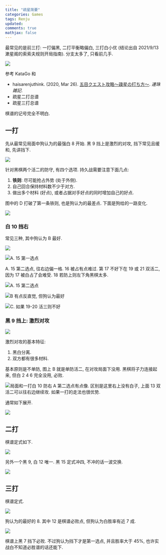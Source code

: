 ```yaml
---
title: "疏星简要"
categories: Games
tags: Renju
updated: 
comments: true
mathjax: false
---
```


最常见的是前三打: 一打偏黑, 二打平衡略偏白, 三打白小优 (结论出自 2021/9/13 漱星阁的索索夫规则开局指南). 分支太多了, 只看前几手.

![](https://shiina18.github.io/assets/posts/images/20211015232029144_24831.png)

参考 KataGo 和

- haisarenjuthink. (2020, Mar 26). [五目クエスト攻略～疎星の打ち方～](https://renjuvarious.hatenablog.jp/entry/2020/03/26/190000). *連珠雑記*.
- 疏星二打总谱
- 疏星三打总谱

棋谱的记号完全不明白.

<!-- more -->

## 一打

先从最常见局面中狗认为的最强白 8 开始. 黑 9 挡上是激烈的对攻, 挡下常见且缓和, 先讲挡下.

![](https://shiina18.github.io/assets/posts/images/20211015233027134_32290.png)

针对黑棋两个活二的防守, 有四个选项. 持久战需要注意下面几点: 

1. **铁则**: 尽可能抢占外势 (处于外侧).
2. 自己回合保持材料数不少于对方.
3. 做出多个材料 (好点), 或者占据对手好点的同时增加自己的好点.

图中的 D 打破了第一条铁则, 也是狗认为的最差点. 下面是狗给的一路变化.

![](https://shiina18.github.io/assets/posts/images/20211015235602106_11922.png)

### 白 10 挡右

常见三种, 其中狗认为 B 最好.

![](https://shiina18.github.io/assets/posts/images/20211016092013588_4677.png)

![A. 15 第一选点](https://shiina18.github.io/assets/posts/images/20211016092305398_6739.png "A. 15 第一选点")

A. 15 第二选点, 往右边偏一格. 16 被占有点难过. 第 17 不好下在 19 或 21 双活二, 因为 17 被白占了会难受. 18 若防上则左下角黑棋太多.

![A. 15 第二选点](https://shiina18.github.io/assets/posts/images/20211017224840879_21552.png "A. 15 第二选点")

![B 有点反直觉, 但狗认为最好](https://shiina18.github.io/assets/posts/images/20211016092129000_12023.png "B 有点反直觉, 但狗认为最好")

![C. 如果 19-20 活三则不好](https://shiina18.github.io/assets/posts/images/20211016092911687_6164.png "C. 如果 19-20 活三则不好")

### 黑 9 挡上: 激烈对攻

![](https://shiina18.github.io/assets/posts/images/20211016085934671_9265.png)

激烈对攻的基本特征:

1. 黑白分离.
2. 双方都有很多材料.

基本原则是不单防, 图上 B 就是单防活二, 在对攻局面下没用. 黑棋将子力连接起来, 但白 2 4 6 完全没用, 必败. 

![局面和一打白 10 防右 A 第二选点有点像. 区别是这里右上没有白子, 上面 13 双活二可以往右边继续攻. 如果一打的走法也很优势.](https://shiina18.github.io/assets/posts/images/20211016090023687_31809.png "局面和一打白 10 防右 A 第二选点有点像. 区别是这里右上没有白子, 上面 13 双活二可以往右边继续攻. 如果一打的走法也很优势.")

通常如下展开.

![](https://shiina18.github.io/assets/posts/images/20211016090144170_30265.png)

## 二打

棋谱定式如下.

![](https://shiina18.github.io/assets/posts/images/20211016093515708_4799.png)

另外一个黑 9, 白 12 唯一. 黑 15 定式冲四, 不冲的话一波交换.

![](https://shiina18.github.io/assets/posts/images/20211016133151508_14268.png)

## 三打

棋谱定式.

![](https://shiina18.github.io/assets/posts/images/20211016094224338_27813.png)

狗认为的最好的 8. 其中 12 是棋谱必败点, 但狗认为白胜率有近 7 成.

![](https://shiina18.github.io/assets/posts/images/20211016094927544_20526.png)

棋谱上黑 7 挡下必败. 不过狗认为挡下才是第一选点, 并且胜率大于 45%, 也许实战白不知道必胜谱的话还能下.